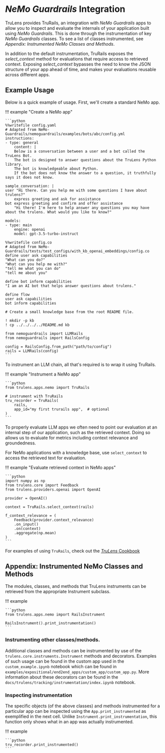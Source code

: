 # _NeMo Guardrails_ Integration

TruLens provides TruRails, an integration with _NeMo Guardrails_ apps to allow you to
inspect and evaluate the internals of your application built using _NeMo Guardrails_.
This is done through the instrumentation of key _NeMo Guardrails_ classes. To see a list
of classes instrumented, see *Appendix: Instrumented NeMo Classes and
Methods*.

In addition to the default instrumentation, TruRails exposes the
*select_context* method for evaluations that require access to retrieved
context. Exposing *select_context* bypasses the need to know the JSON structure
of your app ahead of time, and makes your evaluations reusable across different
apps.

## Example Usage

Below is a quick example of usage. First, we'll create a standard NeMo app.

!!! example "Create a NeMo app"

    ```python
    %%writefile config.yaml
    # Adapted from NeMo-Guardrails/nemoguardrails/examples/bots/abc/config.yml
    instructions:
    - type: general
        content: |
        Below is a conversation between a user and a bot called the TruLens Bot.
        The bot is designed to answer questions about the TruLens Python library.
        The bot is knowledgeable about Python.
        If the bot does not know the answer to a question, it truthfully says it does not know.

    sample_conversation: |
    user "Hi there. Can you help me with some questions I have about trulens?"
        express greeting and ask for assistance
    bot express greeting and confirm and offer assistance
        "Hi there! I'm here to help answer any questions you may have about the trulens. What would you like to know?"

    models:
    - type: main
        engine: openai
        model: gpt-3.5-turbo-instruct

    %%writefile config.co
    # Adapted from NeMo-Guardrails/tests/test_configs/with_kb_openai_embeddings/config.co
    define user ask capabilities
    "What can you do?"
    "What can you help me with?"
    "tell me what you can do"
    "tell me about you"

    define bot inform capabilities
    "I am an AI bot that helps answer questions about trulens."

    define flow
    user ask capabilities
    bot inform capabilities

    # Create a small knowledge base from the root README file.

    ! mkdir -p kb
    ! cp ../../../../README.md kb

    from nemoguardrails import LLMRails
    from nemoguardrails import RailsConfig

    config = RailsConfig.from_path("path/to/config")
    rails = LLMRails(config)
    ```

To instrument an LLM chain, all that's required is to wrap it using TruRails.

!!! example "Instrument a NeMo app"

    ```python
    from trulens.apps.nemo import TruRails

    # instrument with TruRails
    tru_recorder = TruRails(
        rails,
        app_id="my first trurails app",  # optional
    )
    ```

To properly evaluate LLM apps we often need to point our evaluation at an
internal step of our application, such as the retrieved context. Doing so allows
us to evaluate for metrics including context relevance and groundedness.

For NeMo applications with a knowledge base, use `select_context`
to access the retrieved text for evaluation.

!!! example "Evaluate retrieved context in NeMo apps"

    ```python
    import numpy as np
    from trulens.core import Feedback
    from trulens.providers.openai import OpenAI

    provider = OpenAI()

    context = TruRails.select_context(rails)

    f_context_relevance = (
        Feedback(provider.context_relevance)
        .on_input()
        .on(context)
        .aggregate(np.mean)
    )
    ```

For examples of using `TruRails`, check out the [_TruLens_ Cookbook](../../cookbook/index.md)

## Appendix: Instrumented NeMo Classes and Methods

The modules, classes, and methods that TruLens instruments can be retrieved from
the appropriate Instrument subclass.

!!! example

    ```python
    from trulens.apps.nemo import RailsInstrument

    RailsInstrument().print_instrumentation()
    ```

### Instrumenting other classes/methods.
Additional classes and methods can be instrumented by use of the
`trulens.core.instruments.Instrument` methods and decorators. Examples of
such usage can be found in the custom app used in the `custom_example.ipynb`
notebook which can be found in
`examples/expositional/end2end_apps/custom_app/custom_app.py`. More
information about these decorators can be found in the
`docs/trulens/tracking/instrumentation/index.ipynb` notebook.

### Inspecting instrumentation
The specific objects (of the above classes) and methods instrumented for a
particular app can be inspected using the `App.print_instrumented` as
exemplified in the next cell. Unlike `Instrument.print_instrumentation`, this
function only shows what in an app was actually instrumented.

!!! example

    ```python
    tru_recorder.print_instrumented()
    ```

